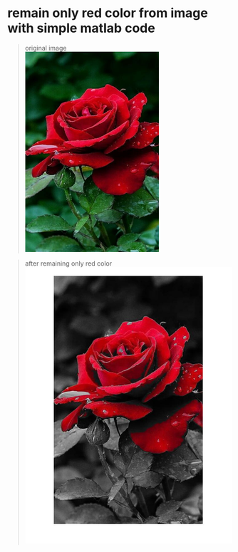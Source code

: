 remain only red color from image with simple matlab code
====================================================

> original image     
<img src="/rose.jpg" width="300px" height="450px" title="original" alt="original image"></img><br/>

> after remaining only red color   
![after](/remain_red.jpg)
